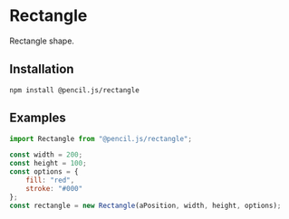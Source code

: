 # Rectangle

Rectangle shape.


## Installation

    npm install @pencil.js/rectangle


## Examples

```js
import Rectangle from "@pencil.js/rectangle";

const width = 200;
const height = 100;
const options = {
    fill: "red",
    stroke: "#000"
};
const rectangle = new Rectangle(aPosition, width, height, options);
```
